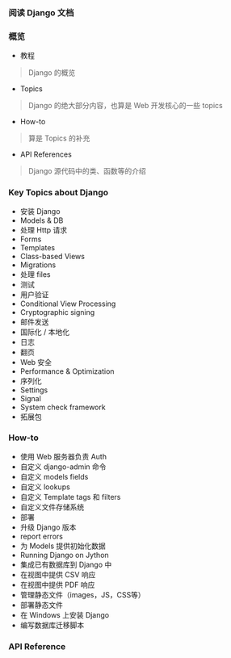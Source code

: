 ### 阅读 Django 文档

### 概览
- 教程
> Django 的概览
- Topics
> Django 的绝大部分内容，也算是 Web 开发核心的一些 topics
- How-to
> 算是 Topics 的补充
- API References
> Django 源代码中的类、函数等的介绍

### Key Topics about Django
- 安装 Django
- Models & DB
- 处理 Http 请求
- Forms
- Templates
- Class-based Views
- Migrations
- 处理 files
- 测试
- 用户验证
- Conditional View Processing
- Cryptographic signing
- 邮件发送
- 国际化 / 本地化
- 日志
- 翻页
- Web 安全
- Performance & Optimization
- 序列化
- Settings
- Signal
- System check framework
- 拓展包

### How-to
- 使用 Web 服务器负责 Auth
- 自定义 django-admin 命令
- 自定义 models fields
- 自定义 lookups
- 自定义 Template tags 和 filters
- 自定义文件存储系统
- 部署
- 升级 Django 版本
- report errors
- 为 Models 提供初始化数据
- Running Django on Jython
- 集成已有数据库到 Django 中
- 在视图中提供 CSV 响应
- 在视图中提供 PDF 响应
- 管理静态文件（images，JS，CSS等）
- 部署静态文件
- 在 Windows 上安装 Django
- 编写数据库迁移脚本

### API Reference
